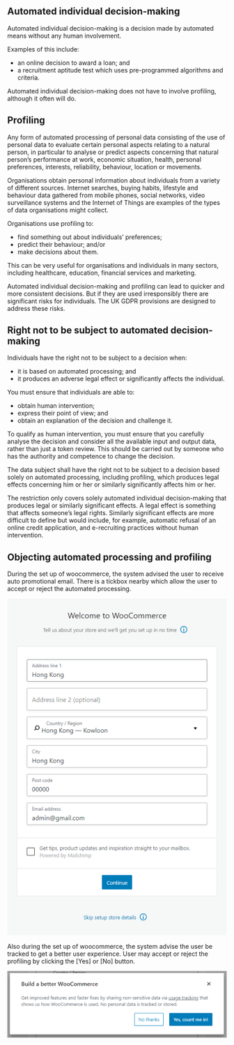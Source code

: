 ## Automated individual decision-making 

Automated individual decision-making is a decision made by automated means without any human involvement.

Examples of this include:

- an online decision to award a loan; and
- a recruitment aptitude test which uses pre-programmed algorithms and criteria.

Automated individual decision-making does not have to involve profiling, although it often will do.

## Profiling

Any form of automated processing of personal data consisting of the use of personal data to evaluate certain personal aspects relating to a natural person, in particular to analyse or predict aspects concerning that natural person’s performance at work, economic situation, health, personal preferences, interests, reliability, behaviour, location or movements.

Organisations obtain personal information about individuals from a variety of different sources. Internet searches, buying habits, lifestyle and behaviour data gathered from mobile phones, social networks, video surveillance systems and the Internet of Things are examples of the types of data organisations might collect.

Organisations use profiling to:

- find something out about individuals’ preferences;
- predict their behaviour; and/or
- make decisions about them.

This can be very useful for organisations and individuals in many sectors, including healthcare, education, financial services and marketing.

Automated individual decision-making and profiling can lead to quicker and more consistent decisions. But if they are used irresponsibly there are significant risks for individuals. The UK GDPR provisions are designed to address these risks.

## Right not to be subject to automated decision-making

Individuals have the right not to be subject to a decision when:

- it is based on automated processing; and
- it produces an adverse legal effect or significantly affects the individual.

You must ensure that individuals are able to:
- obtain human intervention;
- express their point of view; and
- obtain an explanation of the decision and challenge it.

To qualify as human intervention, you must ensure that you carefully analyse the decision and consider all the available input and output data, rather than just a token review. This should be carried out by someone who has the authority and competence to change the decision.

The data subject shall have the right not to be subject to a decision based solely on automated processing, including profiling, which produces legal effects concerning him or her or similarly significantly affects him or her.

The restriction only covers solely automated individual decision-making that produces legal or similarly significant effects. A legal effect is something that affects someone’s legal rights. Similarly significant effects are more difficult to define but would include, for example, automatic refusal of an online credit application, and e-recruiting practices without human intervention.

## Objecting automated processing and profiling

During the set up of woocommerce, the system advised the user to receive auto promotional email. There is a tickbox nearby which allow the user to accept or reject the automated processing.

![auto1](https://github.com/joey1136/katacoda-scenarios/blob/main/Area-D/images/step7/profiling1.PNG?raw=true)

Also during the set up of woocommerce, the system advise the user be tracked to get a better user experience. User may accept or reject the profiling by clicking the [Yes] or [No] button.

![profiling1](https://github.com/joey1136/katacoda-scenarios/blob/main/Area-D/images/step7/profiling2.PNG?raw=true)

